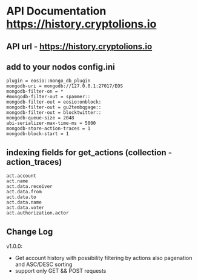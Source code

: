 # API Documentation https://history.cryptolions.io

## API url - https://history.cryptolions.io

## add to your nodos config.ini
	plugin = eosio::mongo_db_plugin
    mongodb-uri = mongodb://127.0.0.1:27017/EOS
    mongodb-filter-on = *
    #mongodb-filter-out = spammer::
    mongodb-filter-out = eosio:onblock:
    mongodb-filter-out = gu2tembqgage::
    mongodb-filter-out = blocktwitter::
    mongodb-queue-size = 2048
    abi-serializer-max-time-ms = 5000
    mongodb-store-action-traces = 1
    mongodb-block-start = 1

## indexing fields for get_actions (collection - action_traces)
  	act.account
  	act.name
	act.data.receiver 
	act.data.from 
	act.data.to
	act.data.name
	act.data.voter
	act.authorization.actor
  
## Change Log  
  
v1.0.0:  
- Get account history with possibility filtering by actions also pagenation and ASC/DESC sorting  
- support only GET && POST requests  

